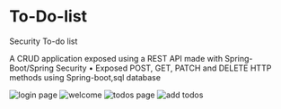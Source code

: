 # To-Do-list
Security To-do list

A CRUD application exposed using a REST API made with Spring-Boot/Spring Security
• Exposed POST, GET, PATCH and DELETE HTTP methods using Spring-boot,sql database


![login page](https://user-images.githubusercontent.com/106796672/235237508-d68e0319-0f48-45cd-b75b-e3aad478b52d.jpg)
![welcome](https://user-images.githubusercontent.com/106796672/235238532-c99ef0e8-4c7b-4c8b-b04d-3ae6495a77d6.jpg)
![todos page](https://user-images.githubusercontent.com/106796672/235238573-76f086c6-1577-4220-bc6d-f4743747dbbf.jpg)
![add todos](https://user-images.githubusercontent.com/106796672/235238595-9f942341-2524-4f75-8087-20e74876f566.jpg)
